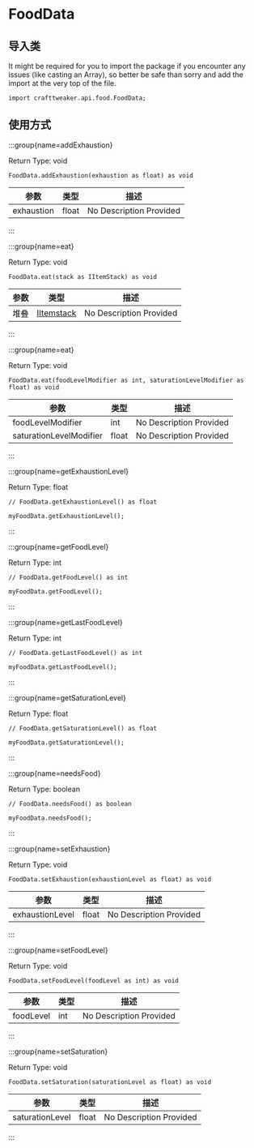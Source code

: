 # FoodData

## 导入类

It might be required for you to import the package if you encounter any issues (like casting an Array), so better be safe than sorry and add the import at the very top of the file.
```zenscript
import crafttweaker.api.food.FoodData;
```


## 使用方式

:::group{name=addExhaustion}

Return Type: void

```zenscript
FoodData.addExhaustion(exhaustion as float) as void
```

| 参数         | 类型    | 描述                      |
| ---------- | ----- | ----------------------- |
| exhaustion | float | No Description Provided |


:::

:::group{name=eat}

Return Type: void

```zenscript
FoodData.eat(stack as IItemStack) as void
```

| 参数 | 类型                                         | 描述                      |
| -- | ------------------------------------------ | ----------------------- |
| 堆叠 | [IItemstack](/vanilla/api/item/IItemStack) | No Description Provided |


:::

:::group{name=eat}

Return Type: void

```zenscript
FoodData.eat(foodLevelModifier as int, saturationLevelModifier as float) as void
```

| 参数                      | 类型    | 描述                      |
| ----------------------- | ----- | ----------------------- |
| foodLevelModifier       | int   | No Description Provided |
| saturationLevelModifier | float | No Description Provided |


:::

:::group{name=getExhaustionLevel}

Return Type: float

```zenscript
// FoodData.getExhaustionLevel() as float

myFoodData.getExhaustionLevel();
```

:::

:::group{name=getFoodLevel}

Return Type: int

```zenscript
// FoodData.getFoodLevel() as int

myFoodData.getFoodLevel();
```

:::

:::group{name=getLastFoodLevel}

Return Type: int

```zenscript
// FoodData.getLastFoodLevel() as int

myFoodData.getLastFoodLevel();
```

:::

:::group{name=getSaturationLevel}

Return Type: float

```zenscript
// FoodData.getSaturationLevel() as float

myFoodData.getSaturationLevel();
```

:::

:::group{name=needsFood}

Return Type: boolean

```zenscript
// FoodData.needsFood() as boolean

myFoodData.needsFood();
```

:::

:::group{name=setExhaustion}

Return Type: void

```zenscript
FoodData.setExhaustion(exhaustionLevel as float) as void
```

| 参数              | 类型    | 描述                      |
| --------------- | ----- | ----------------------- |
| exhaustionLevel | float | No Description Provided |


:::

:::group{name=setFoodLevel}

Return Type: void

```zenscript
FoodData.setFoodLevel(foodLevel as int) as void
```

| 参数        | 类型  | 描述                      |
| --------- | --- | ----------------------- |
| foodLevel | int | No Description Provided |


:::

:::group{name=setSaturation}

Return Type: void

```zenscript
FoodData.setSaturation(saturationLevel as float) as void
```

| 参数              | 类型    | 描述                      |
| --------------- | ----- | ----------------------- |
| saturationLevel | float | No Description Provided |


:::



